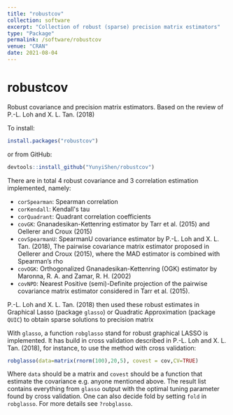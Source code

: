 ```yaml
---
title: "robustcov"
collection: software
excerpt: "Collection of robust (sparse) precision matrix estimators"
type: "Package"
permalink: /software/robustcov
venue: "CRAN"
date: 2021-08-04
---
```


# robustcov
Robust covariance and precision matrix estimators. Based on the review of P.-L. Loh and X. L. Tan. (2018)


To install:

```r
install.packages("robustcov")
```
or from GitHub:

```r
devtools::install_github("YunyiShen/robustcov")
```

There are in total 4 robust covariance and 3 correlation estimation implemented, namely:

- `corSpearman`: Spearman correlation
- `corKendall`: Kendall's tau
- `corQuadrant`: Quadrant correlation coefficients
- `covGK`: Gnanadesikan-Kettenring estimator by Tarr et al. (2015) and Oellerer and Croux (2015)
- `covSpearmanU`: SpearmanU covariance estimator by P.-L. Loh and X. L. Tan. (2018), The pairwise covariance matrix estimator proposed in Oellerer
and Croux (2015), where the MAD estimator is combined with Spearman’s
rho
- `covOGK`: Orthogonalized Gnanadesikan-Kettenring (OGK) estimator by Maronna, R. A. and Zamar, R. H. (2002)
- `covNPD`: Nearest Positive (semi)-Definite projection of the pairwise covariance matrix estimator considered in Tarr et al. (2015). 

P.-L. Loh and X. L. Tan. (2018) then used these robust estimates in Graphical Lasso (package `glasso`) or Quadratic Approximation (package `QUIC`) to obtain sparse solutions to precision matrix

With `glasso`, a function `robglasso` stand for robust graphical LASSO is implemented. It has build in cross validation described in P.-L. Loh and X. L. Tan. (2018), for instance, to use the method with cross validation:

```r
robglasso(data=matrix(rnorm(100),20,5), covest = cov,CV=TRUE)
```

Where `data` should be a matrix and `covest` should be a function that estimate the covariance e.g. anyone mentioned above. The result list contains everything from `glasso` output with the optimal tuning parameter found by cross validation. One can also decide fold by setting `fold` in `robglasso`. For more details see `?robglasso`. 